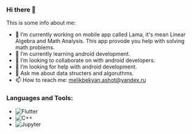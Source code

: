 ### Hi there 👋

This is some info about me:

- 🔭 I’m currently working on mobile app called Lama, it's mean Linear Algebra and Math Analysis. This app provode you help with solving math problems.
- 🌱 I’m currently learning android development.
- 👯 I’m looking to collaborate on with android developers.
- 🤔 I’m looking for help with android development.
- 💬 Ask me about data structers and algoruthms.
- 📫 How to reach me: melikbekyan.ashot@yandex.ru

### Languages and Tools:

- ![Flutter](https://img.shields.io/badge/-Python-yellow?style=for-the-badge&logo=python)
- ![C++](https://img.shields.io/badge/-C++-00599C?style=for-the-badge&logo=data:assets/cpp.png)  
- ![Jupyter](https://img.shields.io/badge/-Jupyter-F37626?style=for-the-badge&logo=data:assets/jupyter.svg)
